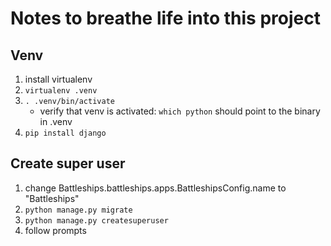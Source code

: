 # Notes to breathe life into this project

## Venv

1. install virtualenv
2. `virtualenv .venv`
3. `. .venv/bin/activate`
   - verify that venv is activated: `which python` should point to the binary in .venv
4. `pip install django`

## Create super user   
1. change Battleships.battleships.apps.BattleshipsConfig.name to "Battleships"
2. `python manage.py migrate`
3. `python manage.py createsuperuser`
4. follow prompts
